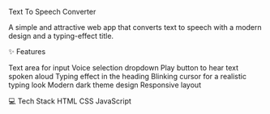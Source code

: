 Text To Speech Converter

A simple and attractive web app that converts text to speech with a modern design and a typing-effect title.

✨ Features

Text area for input
Voice selection dropdown
Play button to hear text spoken aloud
Typing effect in the heading
Blinking cursor for a realistic typing look
Modern dark theme design
Responsive layout

💻 Tech Stack
HTML
CSS
JavaScript

